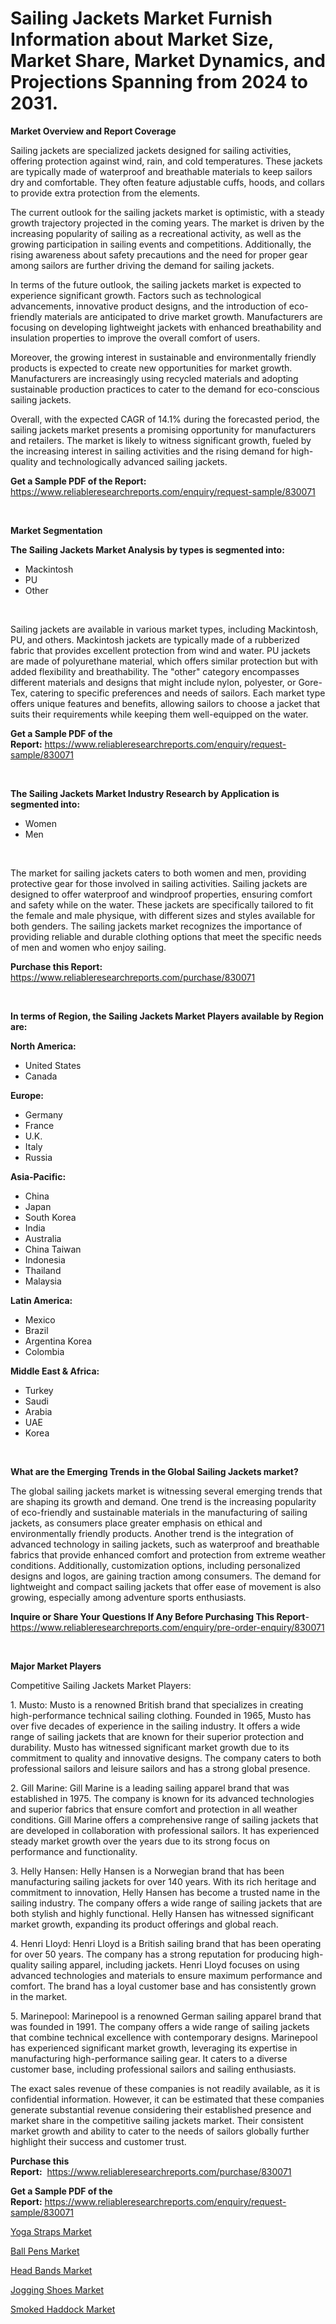 <p><h1>Sailing Jackets Market Furnish Information about Market Size, Market Share, Market Dynamics, and Projections Spanning from 2024 to 2031.</h1></p><p><strong>Market Overview and Report Coverage</strong></p>
<p><p>Sailing jackets are specialized jackets designed for sailing activities, offering protection against wind, rain, and cold temperatures. These jackets are typically made of waterproof and breathable materials to keep sailors dry and comfortable. They often feature adjustable cuffs, hoods, and collars to provide extra protection from the elements.</p><p>The current outlook for the sailing jackets market is optimistic, with a steady growth trajectory projected in the coming years. The market is driven by the increasing popularity of sailing as a recreational activity, as well as the growing participation in sailing events and competitions. Additionally, the rising awareness about safety precautions and the need for proper gear among sailors are further driving the demand for sailing jackets.</p><p>In terms of the future outlook, the sailing jackets market is expected to experience significant growth. Factors such as technological advancements, innovative product designs, and the introduction of eco-friendly materials are anticipated to drive market growth. Manufacturers are focusing on developing lightweight jackets with enhanced breathability and insulation properties to improve the overall comfort of users.</p><p>Moreover, the growing interest in sustainable and environmentally friendly products is expected to create new opportunities for market growth. Manufacturers are increasingly using recycled materials and adopting sustainable production practices to cater to the demand for eco-conscious sailing jackets.</p><p>Overall, with the expected CAGR of 14.1% during the forecasted period, the sailing jackets market presents a promising opportunity for manufacturers and retailers. The market is likely to witness significant growth, fueled by the increasing interest in sailing activities and the rising demand for high-quality and technologically advanced sailing jackets.</p></p>
<p><strong>Get a Sample PDF of the Report:</strong> <a href="https://www.reliableresearchreports.com/enquiry/request-sample/830071">https://www.reliableresearchreports.com/enquiry/request-sample/830071</a></p>
<p>&nbsp;</p>
<p><strong>Market Segmentation</strong></p>
<p><strong>The Sailing Jackets Market Analysis by types is segmented into:</strong></p>
<p><ul><li>Mackintosh</li><li>PU</li><li>Other</li></ul></p>
<p>&nbsp;</p>
<p><p>Sailing jackets are available in various market types, including Mackintosh, PU, and others. Mackintosh jackets are typically made of a rubberized fabric that provides excellent protection from wind and water. PU jackets are made of polyurethane material, which offers similar protection but with added flexibility and breathability. The "other" category encompasses different materials and designs that might include nylon, polyester, or Gore-Tex, catering to specific preferences and needs of sailors. Each market type offers unique features and benefits, allowing sailors to choose a jacket that suits their requirements while keeping them well-equipped on the water.</p></p>
<p><strong>Get a Sample PDF of the Report:</strong>&nbsp;<a href="https://www.reliableresearchreports.com/enquiry/request-sample/830071">https://www.reliableresearchreports.com/enquiry/request-sample/830071</a></p>
<p>&nbsp;</p>
<p><strong>The Sailing Jackets Market Industry Research by Application is segmented into:</strong></p>
<p><ul><li>Women</li><li>Men</li></ul></p>
<p>&nbsp;</p>
<p><p>The market for sailing jackets caters to both women and men, providing protective gear for those involved in sailing activities. Sailing jackets are designed to offer waterproof and windproof properties, ensuring comfort and safety while on the water. These jackets are specifically tailored to fit the female and male physique, with different sizes and styles available for both genders. The sailing jackets market recognizes the importance of providing reliable and durable clothing options that meet the specific needs of men and women who enjoy sailing.</p></p>
<p><strong>Purchase this Report:</strong>&nbsp; <a href="https://www.reliableresearchreports.com/purchase/830071">https://www.reliableresearchreports.com/purchase/830071</a></p>
<p>&nbsp;</p>
<p><strong>In terms of Region, the Sailing Jackets Market Players available by Region are:</strong></p>
<p>
    <p> <strong> North America: </strong>
        <ul>
            <li>United States</li>
            <li>Canada</li>
        </ul>
        </p> 
    <p> <strong> Europe: </strong>
        <ul>
            <li>Germany</li>
            <li>France</li>
            <li>U.K.</li>
            <li>Italy</li>
            <li>Russia</li>
        </ul>
        </p> 
    <p> <strong> Asia-Pacific: </strong>
        <ul>
            <li>China</li>
            <li>Japan</li>
            <li>South Korea</li>
            <li>India</li>
            <li>Australia</li>
            <li>China Taiwan</li>
            <li>Indonesia</li>
            <li>Thailand</li>
            <li>Malaysia</li>
        </ul>
        </p> 
    <p> <strong> Latin America: </strong>
        <ul>
            <li>Mexico</li>
            <li>Brazil</li>
            <li>Argentina Korea</li>
            <li>Colombia</li>
        </ul>
        </p> 
    <p> <strong> Middle East & Africa: </strong>
        <ul>
            <li>Turkey</li>
            <li>Saudi</li>
            <li>Arabia</li>
            <li>UAE</li>
            <li>Korea</li>
        </ul>
    </p>
    </p>
<p>&nbsp;</p>
<p><strong>What are the Emerging Trends in the Global Sailing Jackets market?</strong></p>
<p><p>The global sailing jackets market is witnessing several emerging trends that are shaping its growth and demand. One trend is the increasing popularity of eco-friendly and sustainable materials in the manufacturing of sailing jackets, as consumers place greater emphasis on ethical and environmentally friendly products. Another trend is the integration of advanced technology in sailing jackets, such as waterproof and breathable fabrics that provide enhanced comfort and protection from extreme weather conditions. Additionally, customization options, including personalized designs and logos, are gaining traction among consumers. The demand for lightweight and compact sailing jackets that offer ease of movement is also growing, especially among adventure sports enthusiasts.</p></p>
<p><strong>Inquire or Share Your Questions If Any Before Purchasing This Report</strong>- <a href="https://www.reliableresearchreports.com/enquiry/pre-order-enquiry/830071">https://www.reliableresearchreports.com/enquiry/pre-order-enquiry/830071</a></p>
<p>&nbsp;</p>
<p><strong>Major Market Players</strong></p>
<p><p>Competitive Sailing Jackets Market Players:</p><p>1. Musto: Musto is a renowned British brand that specializes in creating high-performance technical sailing clothing. Founded in 1965, Musto has over five decades of experience in the sailing industry. It offers a wide range of sailing jackets that are known for their superior protection and durability. Musto has witnessed significant market growth due to its commitment to quality and innovative designs. The company caters to both professional sailors and leisure sailors and has a strong global presence.</p><p>2. Gill Marine: Gill Marine is a leading sailing apparel brand that was established in 1975. The company is known for its advanced technologies and superior fabrics that ensure comfort and protection in all weather conditions. Gill Marine offers a comprehensive range of sailing jackets that are developed in collaboration with professional sailors. It has experienced steady market growth over the years due to its strong focus on performance and functionality.</p><p>3. Helly Hansen: Helly Hansen is a Norwegian brand that has been manufacturing sailing jackets for over 140 years. With its rich heritage and commitment to innovation, Helly Hansen has become a trusted name in the sailing industry. The company offers a wide range of sailing jackets that are both stylish and highly functional. Helly Hansen has witnessed significant market growth, expanding its product offerings and global reach.</p><p>4. Henri Lloyd: Henri Lloyd is a British sailing brand that has been operating for over 50 years. The company has a strong reputation for producing high-quality sailing apparel, including jackets. Henri Lloyd focuses on using advanced technologies and materials to ensure maximum performance and comfort. The brand has a loyal customer base and has consistently grown in the market.</p><p>5. Marinepool: Marinepool is a renowned German sailing apparel brand that was founded in 1991. The company offers a wide range of sailing jackets that combine technical excellence with contemporary designs. Marinepool has experienced significant market growth, leveraging its expertise in manufacturing high-performance sailing gear. It caters to a diverse customer base, including professional sailors and sailing enthusiasts.</p><p>The exact sales revenue of these companies is not readily available, as it is confidential information. However, it can be estimated that these companies generate substantial revenue considering their established presence and market share in the competitive sailing jackets market. Their consistent market growth and ability to cater to the needs of sailors globally further highlight their success and customer trust.</p></p>
<p><strong>Purchase this Report:</strong>&nbsp;&nbsp;<a href="https://www.reliableresearchreports.com/purchase/830071">https://www.reliableresearchreports.com/purchase/830071</a></p>
<p></p>
<p><strong>Get a Sample PDF of the Report:</strong>&nbsp;<a href="https://www.reliableresearchreports.com/enquiry/request-sample/830071">https://www.reliableresearchreports.com/enquiry/request-sample/830071</a></p>
<p><p><a href="https://github.com/dzharov81/Market-Research-Report-List-2/blob/main/yoga-straps-market.md">Yoga Straps Market</a></p><p><a href="https://github.com/rahu1503/Market-Research-Report-List-2/blob/main/ball-pens-market.md">Ball Pens Market</a></p><p><a href="https://github.com/gshchiplitsov/Market-Research-Report-List-2/blob/main/head-bands-market.md">Head Bands Market</a></p><p><a href="https://github.com/rahu1501/Market-Research-Report-List-2/blob/main/jogging-shoes-market.md">Jogging Shoes Market</a></p><p><a href="https://github.com/ambrozg/Market-Research-Report-List-2/blob/main/smoked-haddock-market.md">Smoked Haddock Market</a></p></p>